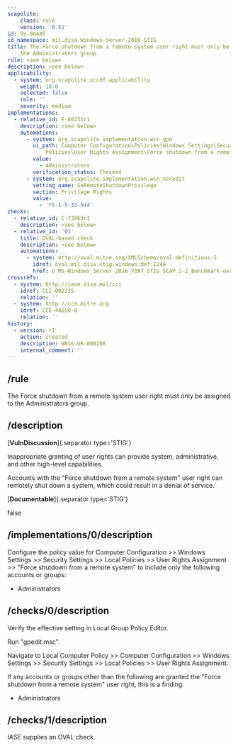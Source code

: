 ```yaml
---
scapolite:
    class: rule
    version: '0.51'
id: SV-88445
id_namespace: mil.disa.Windows-Server-2016-STIG
title: The Force shutdown from a remote system user right must only be assigned to
    the Administrators group.
rule: <see below>
description: <see below>
applicability:
  - system: org.scapolite.xccdf.applicability
    weight: 10.0
    selected: false
    role: ''
    severity: medium
implementations:
  - relative_id: F-80231r1
    description: <see below>
    automations:
      - system: org.scapolite.implementation.win_gpo
        ui_path: Computer Configuration\Policies\Windows Settings\Security Settings\Local
            Policies\User Rights Assignment\Force shutdown from a remote system
        value:
          - Administrators
        verification_status: Checked.
      - system: org.scapolite.implementation.win_secedit
        setting_name: SeRemoteShutdownPrivilege
        section: Privilege Rights
        value:
          - '*S-1-5-32-544'
checks:
  - relative_id: C-73863r1
    description: <see below>
  - relative_id: '01'
    title: OVAL-based check
    description: <see below>
    automations:
      - system: http://oval.mitre.org/XMLSchema/oval-definitions-5
        idref: oval:mil.disa.stig.windows:def:1246
        href: U_MS_Windows_Server_2016_V1R7_STIG_SCAP_1-2_Benchmark-oval.xml
crossrefs:
  - system: http://iase.disa.mil/cci
    idref: CCI-002235
    relation: ''
  - system: http://cce.mitre.org
    idref: CCE-44650-0
    relation: ''
history:
  - version: r1
    action: created
    description: WN16-UR-000200
    internal_comment: ''
---
```



## /rule

The Force shutdown from a remote system user right must only be assigned to the Administrators group.

## /description

[**VulnDiscussion**]{.separator type='STIG'}

Inappropriate granting of user rights can provide system, administrative, and other high-level capabilities.

Accounts with the "Force shutdown from a remote system" user right can remotely shut down a system, which could result in a denial of service.

[**Documentable**]{.separator type='STIG'}

false

## /implementations/0/description

Configure the policy value for Computer Configuration >> Windows Settings >> Security Settings >> Local Policies >> User Rights Assignment >> "Force shutdown from a remote system" to include only the following accounts or groups:

- Administrators

## /checks/0/description

Verify the effective setting in Local Group Policy Editor.

Run "gpedit.msc".

Navigate to Local Computer Policy >> Computer Configuration >> Windows Settings >> Security Settings >> Local Policies >> User Rights Assignment.

If any accounts or groups other than the following are granted the "Force shutdown from a remote system" user right, this is a finding.

- Administrators

## /checks/1/description

IASE supplies an OVAL check.
